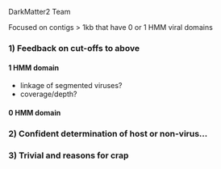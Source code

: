 DarkMatter2 Team

Focused on contigs > 1kb that have 0 or 1 HMM viral domains

### 1) Feedback on cut-offs to above 
#### 1 HMM domain
  - linkage of segmented viruses?
  - coverage/depth?
#### 0 HMM domain

### 2) Confident determination of host or non-virus…

### 3) Trivial and reasons for crap

